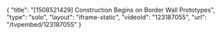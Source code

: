 {
    "title": "[1508521429] Construction Begins on Border Wall Prototypes",
    "type": "solo",
    "layout": "iframe-static",
    "videoId": "123187055",
    "url": "\/tvpembed\/123187055"
}